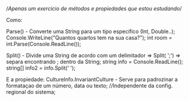 /*Apenas um exercicio de métodos e propiedades que estou estudando*/

Como: 

Parse() - Converte uma String para um tipo específico (Int, Double..);
  Console.WriteLine("Quantos quartos tem na sua casa?");
  int room = int.Parse(Console.ReadLine());

Split() - Divide uma String de acordo com um delimitador => Split( ';') => separa encontrando ; dentro da String;
  string info = Console.ReadLine();
  string[] info2 = info.Split(' ');

E a propiedade:
CultureInfo.InvariantCulture - Serve para padrozinar a formataçao de um número, data ou texto; //Independente da config. regional do sistema;
